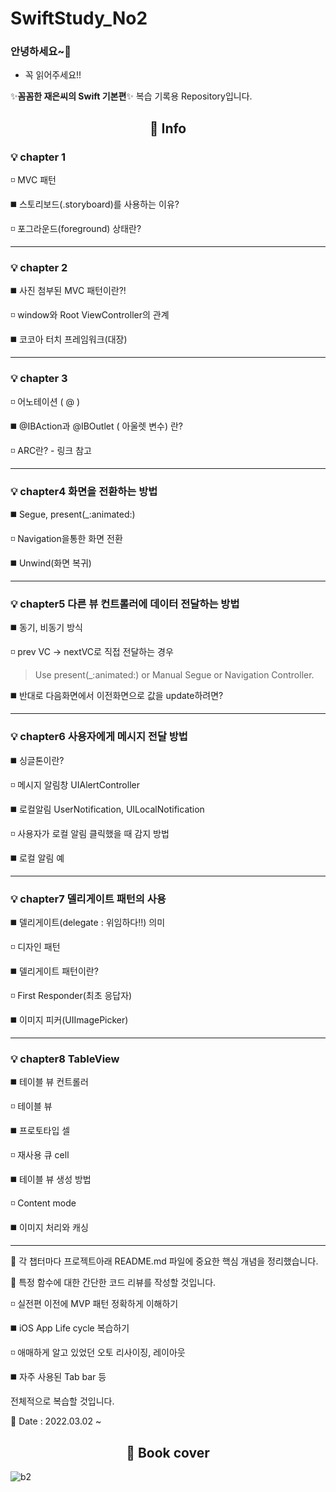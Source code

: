 # SwiftStudy_No2

### 안녕하세요~👋

- 꼭 읽어주세요!!

✨**꼼꼼한 재은씨의 Swift 기본편**✨  복습 기록용 Repository입니다.


<div align=center><h2> 📇 Info </h2></div>

### 💡 chapter 1 

 ◽ MVC 패턴
 
 ◼️ 스토리보드(.storyboard)를 사용하는 이유?
 
 ◽ 포그라운드(foreground) 상태란?
 
 ---
 
 ### 💡 chapter 2
 
 ◼️ 사진 첨부된 MVC 패턴이란?!
 
 ◽ window와 Root ViewController의 관계
 
 ◼️ 코코아 터치 프레임워크(대장)
 
 ---
 
 ### 💡 chapter 3
  
 ◽ 어노테이션 ( @ )
 
 ◼️ @IBAction과 @IBOutlet ( 아울렛 변수) 란?
 
 ◽ ARC란? - 링크 참고
 
 ---
 
 ### 💡 chapter4 화면을 전환하는 방법

 ◼️ Segue, present(_:animated:)

 ◽ Navigation을통한 화면 전환
 
 ◼️ Unwind(화면 복귀)

 ---
 
  ### 💡 chapter5 다른 뷰 컨트롤러에 데이터 전달하는 방법

 ◼️ 동기, 비동기 방식

 ◽ prev VC -> nextVC로 직접 전달하는 경우 
 
 > Use present(_:animated:) or Manual Segue or Navigation Controller.
 
 ◼️ 반대로 다음화면에서 이전화면으로 값을 update하려면?

 ---
 
  ### 💡 chapter6 사용자에게 메시지 전달 방법
  
  ◼️ 싱글톤이란?
  
  ◽ 메시지 알림창 UIAlertController
  
  ◼️ 로컬알림 UserNotification, UILocalNotification
  
  ◽ 사용자가 로컬 알림 클릭했을 때 감지 방법

  ◼️ 로컬 알림 예
  
  ---
  
   ### 💡 chapter7 델리게이트 패턴의 사용
  
  ◼️ 델리게이트(delegate : 위임하다!!) 의미
  
  ◽ 디자인 패턴
  
  ◼️ 델리게이트 패턴이란?
  
  ◽ First Responder(최초 응답자)

  ◼️ 이미지 피커(UIImagePicker)
  
  ---
  
  ### 💡 chapter8 TableView 
  
  ◼️ 테이블 뷰 컨트롤러
  
  ◽ 테이블 뷰
  
  ◼️ 프로토타입 셀
  
  ◽ 재사용 큐 cell

  ◼️ 테이블 뷰 생성 방법
  
  ◽ Content mode
  
  ◼️ 이미지 처리와 캐싱
  
  ---
 
:gift: 각 챕터마다 프로젝트아래 README.md 파일에 중요한 핵심 개념을 정리했습니다.

🔭 특정 함수에 대한 간단한 코드 리뷰를 작성할 것입니다.

◽ 실전편 이전에 MVP 패턴 정확하게 이해하기

◼️ iOS App Life cycle 복습하기

◽ 애매하게 알고 있었던 오토 리사이징, 레이아웃 

◼️ 자주 사용된 Tab bar 등 
	
전체적으로 복습할 것입니다.
	
 🌱  Date : 2022.03.02 ~ 

<div align=center><h2> 📗 Book cover </h2></div>

![b2](https://user-images.githubusercontent.com/96910404/156351366-ff68962d-dc09-4e21-8118-71add9b8df38.jpeg)
